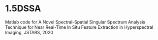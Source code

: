 # 1.5DSSA
Matlab code for A Novel Spectral-Spatial Singular Spectrum Analysis Technique for Near Real-Time In Situ Feature Extraction in Hyperspectral Imaging, JSTARS, 2020
